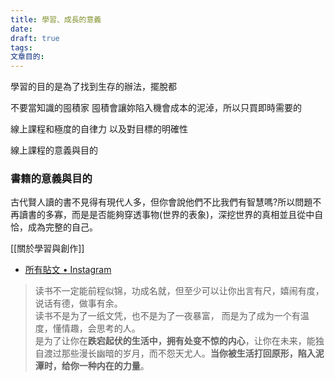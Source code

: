 ```yaml
---
title: 學習、成長的意義
date: 
draft: true
tags: 
文章目的:
---
```

學習的目的是為了找到生存的辦法，擺脫都

不要當知識的囤積家
囤積會讓妳陷入機會成本的泥淖，所以只買即時需要的

線上課程和極度的自律力 以及對目標的明確性

線上課程的意義與目的


### 書籍的意義與目的
古代賢人讀的書不見得有現代人多，但你會說他們不比我們有智慧嗎?所以問題不再讀書的多寡，而是是否能夠穿透事物(世界的表象)，深挖世界的真相並且從中自恰，成為完整的自己。

[[關於學習與創作]]


- [所有貼文 • Instagram](https://www.instagram.com/p/C7Jk1xfylXm/)
> 读书不一定能前程似锦，功成名就，但至少可以让你出言有尺，嬉闹有度，  说话有德，做事有余。  
> 读书不是为了一纸文凭，也不是为了一夜暴富，  而是为了成为一个有温度，懂情趣，会思考的人。  
 >是为了让你在**跌宕起伏的生活中，拥有处变不惊的内心**，让你在未来，能独自渡过那些漫长幽暗的岁月，而不怨天尤人。**当你被生活打回原形，陷入泥潭时，给你一种内在的力量**。